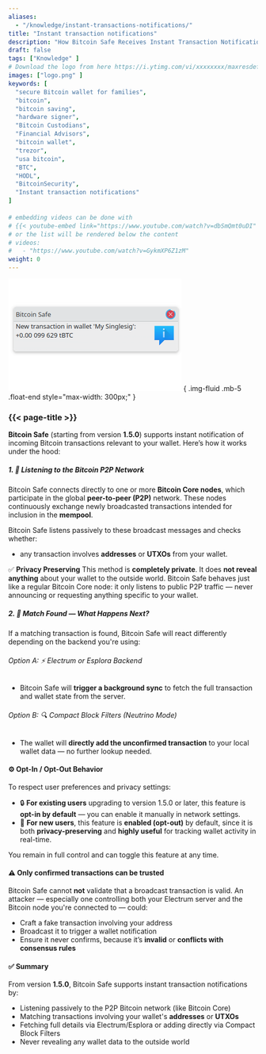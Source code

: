 ```yaml
---
aliases:
  - "/knowledge/instant-transactions-notifications/"
title: "Instant transaction notifications"
description: "How Bitcoin Safe Receives Instant Transaction Notifications"
draft: false
tags: ["Knowledge" ]
# Download the logo from here https://i.ytimg.com/vi/xxxxxxxx/maxresdefault.jpg
images: ["logo.png" ]
keywords: [
  "secure Bitcoin wallet for families",
  "bitcoin",
  "bitcoin saving",
  "hardware signer",
  "Bitcoin Custodians",
  "Financial Advisors",
  "bitcoin wallet",
  "trezor",
  "usa bitcoin",
  "BTC",
  "HODL",
  "BitcoinSecurity",
  "Instant transaction notifications"
]

# embedding videos can be done with 
# {{< youtube-embed link="https://www.youtube.com/watch?v=dbSmQmt0uDI" >}}
# or the list will be rendered below the content
# videos:
#   - "https://www.youtube.com/watch?v=GykmXP6Z1zM"
weight: 0
---
```




![](logo.png)
{ .img-fluid .mb-5 .float-end style="max-width: 300px;" }


### {{< page-title >}}  
 
  


**Bitcoin Safe** (starting from version **1.5.0**) supports instant notification of incoming Bitcoin transactions relevant to your wallet. Here’s how it works under the hood:




##### 1. 📡 Listening to the Bitcoin P2P Network

Bitcoin Safe connects directly to one or more **Bitcoin Core nodes**, which participate in the global **peer-to-peer (P2P)** network. These nodes continuously exchange newly broadcasted transactions intended for inclusion in the **mempool**.

Bitcoin Safe listens passively to these broadcast messages and checks whether:

* any transaction involves **addresses** or **UTXOs** from your wallet.

✅ **Privacy Preserving**
This method is **completely private**. It does **not reveal anything** about your wallet to the outside world.
Bitcoin Safe behaves just like a regular Bitcoin Core node: it only listens to public P2P traffic — never announcing or requesting anything specific to your wallet.



##### 2. 🧠 Match Found — What Happens Next?

If a matching transaction is found, Bitcoin Safe will react differently depending on the backend you're using:

###### Option A: ⚡ Electrum or Esplora Backend

* Bitcoin Safe will **trigger a background sync** to fetch the full transaction and wallet state from the server.

###### Option B: 🔍 Compact Block Filters (Neutrino Mode)

* The wallet will **directly add the unconfirmed transaction** to your local wallet data — no further lookup needed.



#### ⚙️ Opt-In / Opt-Out Behavior

To respect user preferences and privacy settings:

* 🔒 **For existing users** upgrading to version 1.5.0 or later, this feature is **opt-in by default** — you can enable it manually in network settings.
* 🚀 **For new users**, this feature is **enabled (opt-out)** by default, since it is both **privacy-preserving** and **highly useful** for tracking wallet activity in real-time.

You remain in full control and can toggle this feature at any time.
 
 


#### ⚠️  Only confirmed transactions can be trusted

Bitcoin Safe cannot **not** validate that a broadcast transaction is valid. An attacker — especially one controlling both your Electrum server and the Bitcoin node you're connected to — could:

* Craft a fake transaction involving your address
* Broadcast it to trigger a wallet notification
* Ensure it never confirms, because it’s **invalid** or **conflicts with consensus rules**


  


#### ✅ Summary

From version **1.5.0**, Bitcoin Safe supports instant transaction notifications by:

* Listening passively to the P2P Bitcoin network (like Bitcoin Core)
* Matching transactions involving your wallet's **addresses** or **UTXOs**
* Fetching full details via Electrum/Esplora or adding directly via Compact Block Filters
* Never revealing any wallet data to the outside world


